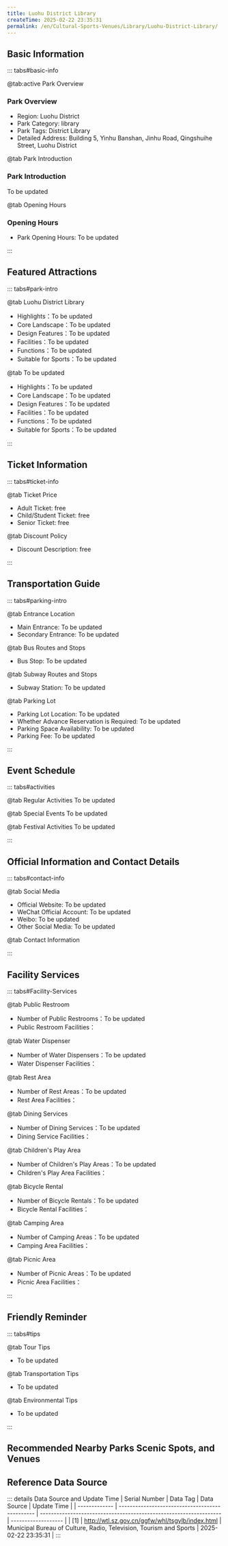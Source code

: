 ```yaml
---
title: Luohu District Library
createTime: 2025-02-22 23:35:31
permalink: /en/Cultural-Sports-Venues/Library/Luohu-District-Library/
---
```



<script setup>
import ImageSwiper from '/.vuepress/theme/components/ImageSwiper.vue'
// 轮播图数据
const swiperItems = [
    {
                link: 'https://cn.bing.com/th?id=OHR.AlfanzinaLighthouse_ZH-CN9704515669_1920x1080.webp',
                title: 'Luohu District Library',
                description: 'To be updated...',
                author: 'Municipal Bureau of Culture, Radio, Television, Tourism and Sports',
                date: '2025/02/23'
                },
  {
                link: 'https://cn.bing.com/th?id=OHR.AlfanzinaLighthouse_ZH-CN9704515669_1920x1080.webp',
                title: 'Luohu District Library',
                description: 'To be updated...',
                author: 'Municipal Bureau of Culture, Radio, Television, Tourism and Sports',
                date: '2025/02/23'
                }
]
// 配置项
const swiperConfig = {
  height: 500,
  showInfo: true
}
</script>
<!-- 轮播图组件 -->
<ImageSwiper :items="swiperItems" :config="swiperConfig" />



## Basic Information

::: tabs#basic-info

@tab:active Park Overview
### Park Overview
- Region: Luohu District
- Park Category: library
- Park Tags: District Library
- Detailed Address: Building 5, Yinhu Banshan, Jinhu Road, Qingshuihe Street, Luohu District

@tab Park Introduction
### Park Introduction
To be updated

@tab Opening Hours
### Opening Hours
- Park Opening Hours: To be updated

:::

## Featured Attractions

::: tabs#park-intro

@tab Luohu District Library
<ImageCard
image="https://cn.bing.com/th?id=OHR.AlfanzinaLighthouse_ZH-CN9704515669_1920x1080.webp"
    title="Luohu District Library"
    description="To be updated"
    date=""
    author="Municipal Bureau of Culture, Radio, Television, Tourism and Sports"
/>


- Highlights：To be updated
- Core Landscape：To be updated
- Design Features：To be updated
- Facilities：To be updated
- Functions：To be updated
- Suitable for Sports：To be updated

@tab To be updated
<ImageCard
image="https://cn.bing.com/th?id=OHR.AlfanzinaLighthouse_ZH-CN9704515669_1920x1080.webp"
    title="Luohu District Library"
    description="To be updated"
    date=""
    author="Municipal Bureau of Culture, Radio, Television, Tourism and Sports"
/>


- Highlights：To be updated
- Core Landscape：To be updated
- Design Features：To be updated
- Facilities：To be updated
- Functions：To be updated
- Suitable for Sports：To be updated

:::

## Ticket Information

::: tabs#ticket-info

@tab Ticket Price
- Adult Ticket: free
- Child/Student Ticket: free
- Senior Ticket: free

@tab Discount Policy
- Discount Description: free

:::

## Transportation Guide

::: tabs#parking-intro

@tab Entrance Location
- Main Entrance: To be updated
- Secondary Entrance: To be updated

@tab Bus Routes and Stops
- Bus Stop: To be updated

@tab Subway Routes and Stops
- Subway Station: To be updated

@tab Parking Lot
- Parking Lot Location: To be updated
- Whether Advance Reservation is Required: To be updated
- Parking Space Availability: To be updated
- Parking Fee: To be updated

:::

## Event Schedule

::: tabs#activities

@tab Regular Activities
To be updated

@tab Special Events
To be updated

@tab Festival Activities
To be updated

:::

## Official Information and Contact Details

::: tabs#contact-info

@tab Social Media
- Official Website: To be updated
- WeChat Official Account: To be updated
- Weibo: To be updated
- Other Social Media: To be updated

@tab Contact Information

:::

## Facility Services

::: tabs#Facility-Services

@tab Public Restroom
- Number of Public Restrooms：To be updated
- Public Restroom Facilities：

@tab Water Dispenser
- Number of Water Dispensers：To be updated
- Water Dispenser Facilities：

@tab Rest Area
- Number of Rest Areas：To be updated
- Rest Area Facilities：

@tab Dining Services
- Number of Dining Services：To be updated
- Dining Service Facilities：

@tab Children's Play Area
- Number of Children's Play Areas：To be updated
- Children's Play Area Facilities：

@tab Bicycle Rental
- Number of Bicycle Rentals：To be updated
- Bicycle Rental Facilities：

@tab Camping Area
- Number of Camping Areas：To be updated
- Camping Area Facilities：

@tab Picnic Area
- Number of Picnic Areas：To be updated
- Picnic Area Facilities：

:::

## Friendly Reminder

::: tabs#tips

@tab Tour Tips
- To be updated

@tab Transportation Tips
- To be updated

@tab Environmental Tips
- To be updated

:::

## Recommended Nearby Parks Scenic Spots, and Venues

<CardGrid>
  <ImageCard
        image="https://www.sz.gov.cn/img/4/4099/4099250/11134173.png"
        title="Yantian District Library"
        description="Yantian District Library is located at No. 2128, Shenyan Road, west of the Yantian District Administrative Office Building, with a construction area of 14,854 square meters (including: the new building area of 11,699 square meters, the library area of 3,155 square meters), a total collection of about 564,600 books, 1,500 seats for readers, and with the development orientation of 'wisdom + ocean', it integrates digitization, characteristics and intelligence. It is an important part of the marine tourism culture in the jurisdiction, and an important symbol of the cultural connotation and cultural taste of Yantian City. The library has: children's book lending area, children's multimedia reading area, toy library, sunken square, love reading pavilion, book castle, newspaper reading area, visually impaired reading room, reading sea book bar, multi-functional lecture hall, book lending area, experience area, electronic reading area, maker space, audio-visual service area, audio-visual playback room, shell picking area, local document room, marine cultural park, 4D cinema, DIY activity center and other functional areas. It is open to readers every day of the year."
        href="/en/Cultural-Sports-Venues/Library/Yantian-District-Library/"
        author="To be updated"
        date="2025/01/02"
      />
      <ImageCard
        image="https://www.sz.gov.cn/img/4/4099/4099250/11134173.png"
        title="Yantian District Library"
        description="Yantian District Library is located at No. 2128, Shenyan Road, west of the Yantian District Administrative Office Building, with a construction area of 14,854 square meters (including: the new building area of 11,699 square meters, the library area of 3,155 square meters), a total collection of about 564,600 books, 1,500 seats for readers, and with the development orientation of 'wisdom + ocean', it integrates digitization, characteristics and intelligence. It is an important part of the marine tourism culture in the jurisdiction, and an important symbol of the cultural connotation and cultural taste of Yantian City. The library has: children's book lending area, children's multimedia reading area, toy library, sunken square, love reading pavilion, book castle, newspaper reading area, visually impaired reading room, reading sea book bar, multi-functional lecture hall, book lending area, experience area, electronic reading area, maker space, audio-visual service area, audio-visual playback room, shell picking area, local document room, marine cultural park, 4D cinema, DIY activity center and other functional areas. It is open to readers every day of the year."
        href="/en/Cultural-Sports-Venues/Library/Yantian-District-Library/"
        author="To be updated"
        date="2025/01/02"
      />
    </CardGrid>


## Reference Data Source

::: details Data Source and Update Time
| Serial Number | Data Tag                                        | Data Source                                                        | Update Time         |
| ------------- | ----------------------------------------------- | ------------------------------------------------------------------ | ------------------- |
| [1]           | http://wtl.sz.gov.cn/ggfw/whl/tsgylb/index.html | Municipal Bureau of Culture, Radio, Television, Tourism and Sports | 2025-02-22 23:35:31 |
:::

